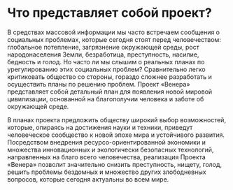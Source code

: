 # Что представляет собой проект?

В средствах массовой информации мы часто встречаем сообщения о социальных проблемах, которые сегодня стоят перед человечеством: глобальное потепление, загрязнение окружающей среды, рост народонаселения Земли, безработица, преступность, насилие, бедность и голод. Но часто ли мы слышим о реальных планах по урегулированию этих социальных проблем? Сравнительно легко критиковать общество со стороны, гораздо сложнее разработать и осуществить планы по решению проблем. Проект «Венера» представляет собой детальный план для появления новой мировой цивилизации, основанной на благополучии человека и заботе об окружающей среде.

В планах проекта предложить обществу широкий выбор возможностей, которые, опираясь на достижения науки и техники, приведут человеческое сообщество к новой эпохе мира и устойчивого развития. Посредством внедрения ресурсо-ориентированной экономики и множества инновационных и экологически безопасных технологий, направленных на благо всего человечества, реализация Проекта «Венера» позволит значительно снизить преступность, нищету, голод, решить проблемы бездомных и множество других злободневных вопросов, которые сегодня актуальны во всем мире.


